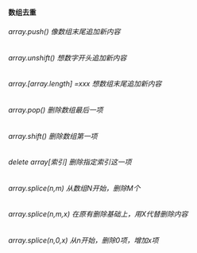 #### 数组去重
###### array.push() 像数组末尾追加新内容
###### array.unshift() 想数字开头追加新内容
###### array.[array.length] =xxx 想数组末尾追加新内容
###### array.pop() 删除数组最后一项
###### array.shift() 删除数组第一项
###### delete array[索引] 删除指定索引这一项
###### array.splice(n,m) 从数组N开始，删除M个
###### array.splice(n,m,x) 在原有删除基础上，用X代替删除内容
###### array.splice(n,0,x) 从n开始，删除0项，增加x项
